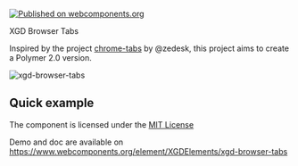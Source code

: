 [![Published on webcomponents.org](https://img.shields.io/badge/webcomponents.org-published-blue.svg)](https://www.webcomponents.org/element/XGDElements/xgd-browser-tabs)

XGD Browser Tabs

Inspired by the project [chrome-tabs][1] by @zedesk, this project aims to create a Polymer 2.0 version.

![xgd-browser-tabs](xgd-browser-tabs.gif)

## Quick example

<!--
```html
<xgd-browser-tabs extendable selected="1" >
  <xgd-browser-tab icon="https://www.polymer-project.org/images/logos/p-logo-32.png" title="Tab title"></xgd-browser-tab>
  <xgd-browser-tab icon="https://assets-cdn.github.com/favicon.ico" title="Tab title"></xgd-browser-tab>
  <xgd-browser-tab title="Tab title"></xgd-browser-tab>
  <xgd-browser-tab title="Tab title"></xgd-browser-tab>
</xgd-browser-tabs>
```
-->

The component is licensed under the [MIT License](LICENSE.md)

Demo and doc are available on https://www.webcomponents.org/element/XGDElements/xgd-browser-tabs

[1]: https://github.com/zedesk/chrome-tabs